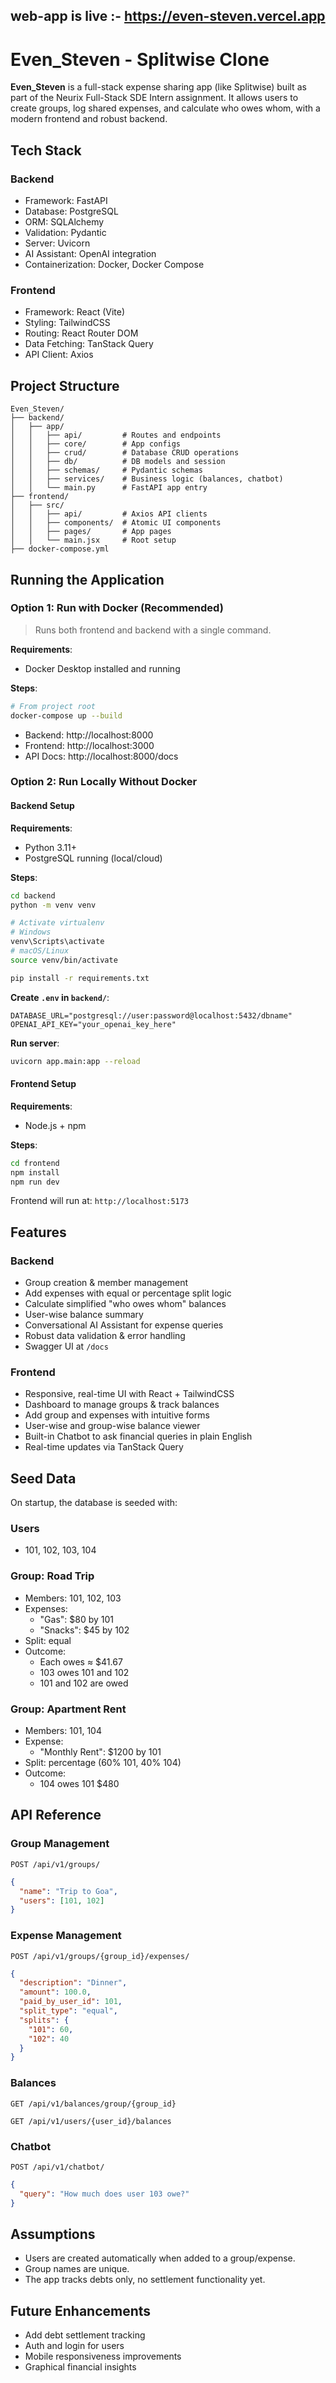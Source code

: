 ## web-app is live :- https://even-steven.vercel.app




# Even_Steven - Splitwise Clone

**Even_Steven** is a full-stack expense sharing app (like Splitwise) built as part of the Neurix Full-Stack SDE Intern assignment. It allows users to create groups, log shared expenses, and calculate who owes whom, with a modern frontend and robust backend.

## Tech Stack

### Backend
- Framework: FastAPI  
- Database: PostgreSQL  
- ORM: SQLAlchemy  
- Validation: Pydantic  
- Server: Uvicorn  
- AI Assistant: OpenAI integration  
- Containerization: Docker, Docker Compose  

### Frontend
- Framework: React (Vite)  
- Styling: TailwindCSS  
- Routing: React Router DOM  
- Data Fetching: TanStack Query  
- API Client: Axios  

## Project Structure

```
Even_Steven/
├── backend/
│   ├── app/
│   │   ├── api/         # Routes and endpoints
│   │   ├── core/        # App configs
│   │   ├── crud/        # Database CRUD operations
│   │   ├── db/          # DB models and session
│   │   ├── schemas/     # Pydantic schemas
│   │   ├── services/    # Business logic (balances, chatbot)
│   │   └── main.py      # FastAPI app entry
├── frontend/
│   ├── src/
│   │   ├── api/         # Axios API clients
│   │   ├── components/  # Atomic UI components
│   │   ├── pages/       # App pages
│   │   └── main.jsx     # Root setup
├── docker-compose.yml
```

## Running the Application

### Option 1: Run with Docker (Recommended)

> Runs both frontend and backend with a single command.

**Requirements**:
- Docker Desktop installed and running

**Steps**:
```bash
# From project root
docker-compose up --build
```

- Backend: http://localhost:8000  
- Frontend: http://localhost:3000  
- API Docs: http://localhost:8000/docs  

### Option 2: Run Locally Without Docker

#### Backend Setup

**Requirements**:
- Python 3.11+
- PostgreSQL running (local/cloud)

**Steps**:
```bash
cd backend
python -m venv venv

# Activate virtualenv
# Windows
venv\Scripts\activate
# macOS/Linux
source venv/bin/activate

pip install -r requirements.txt
```

**Create `.env` in `backend/`**:
```env
DATABASE_URL="postgresql://user:password@localhost:5432/dbname"
OPENAI_API_KEY="your_openai_key_here"
```

**Run server**:
```bash
uvicorn app.main:app --reload
```

#### Frontend Setup

**Requirements**:
- Node.js + npm

**Steps**:
```bash
cd frontend
npm install
npm run dev
```

Frontend will run at: `http://localhost:5173`

## Features

### Backend
- Group creation & member management
- Add expenses with equal or percentage split logic
- Calculate simplified "who owes whom" balances
- User-wise balance summary
- Conversational AI Assistant for expense queries
- Robust data validation & error handling
- Swagger UI at `/docs`

### Frontend
- Responsive, real-time UI with React + TailwindCSS
- Dashboard to manage groups & track balances
- Add group and expenses with intuitive forms
- User-wise and group-wise balance viewer
- Built-in Chatbot to ask financial queries in plain English
- Real-time updates via TanStack Query

## Seed Data

On startup, the database is seeded with:

### Users
- 101, 102, 103, 104

### Group: Road Trip
- Members: 101, 102, 103
- Expenses:
  - "Gas": $80 by 101
  - "Snacks": $45 by 102
- Split: equal
- Outcome:
  - Each owes ≈ $41.67
  - 103 owes 101 and 102
  - 101 and 102 are owed

### Group: Apartment Rent
- Members: 101, 104
- Expense:
  - "Monthly Rent": $1200 by 101
- Split: percentage (60% 101, 40% 104)
- Outcome:
  - 104 owes 101 $480

## API Reference

### Group Management
```http
POST /api/v1/groups/
```
```json
{
  "name": "Trip to Goa",
  "users": [101, 102]
}
```

### Expense Management
```http
POST /api/v1/groups/{group_id}/expenses/
```
```json
{
  "description": "Dinner",
  "amount": 100.0,
  "paid_by_user_id": 101,
  "split_type": "equal",
  "splits": {
    "101": 60,
    "102": 40
  }
}
```

### Balances
```http
GET /api/v1/balances/group/{group_id}
```
```http
GET /api/v1/users/{user_id}/balances
```

### Chatbot
```http
POST /api/v1/chatbot/
```
```json
{
  "query": "How much does user 103 owe?"
}
```

## Assumptions

- Users are created automatically when added to a group/expense.
- Group names are unique.
- The app tracks debts only, no settlement functionality yet.

## Future Enhancements

- Add debt settlement tracking
- Auth and login for users
- Mobile responsiveness improvements
- Graphical financial insights
